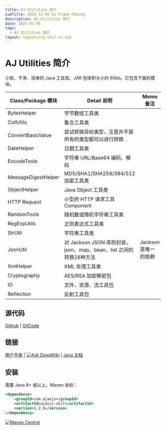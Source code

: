 ```yaml
---
title: AJ Utilities 简介
subTitle: 2024-12-05 by Frank Cheung
description: AJ Utilities 简介
date: 2025-01-05
tags:
  - AJ Utilities 简介
layout: layouts/aj-util-cn.njk
---
```


# AJ Utilities 简介

小型、干净、简单的 Java 工具库。JAR 包体积大小约 60kb。它包含下面的模块。

| Class/Package 模块    | Detail 说明                                         | Memo 备注        |
|---------------------|---------------------------------------------------|----------------|
| BytesHelper         | 字节数组工具类                                           |                |
| CollUtils           | 集合工具类                                             |                |
| ConvertBasicValue   | 尝试转换目标类型，注意并不是所有的类型都可以进行转换                        |                |
| DateHelper          | 日期工具类                                             |                |
| EncodeTools         | 字符串 URL/Base64 编码、解码                              |                |
| MessageDigestHelper | MD5/SHA1/SHA256/384/512 加密工具类                     |                |
| ObjectHelper        | Java Object 工具类                                   |                |
| HTTP Request        | 小型的 HTTP 请求工具 Component                           |                |
| RandomTools         | 随机数或随机字符串工具类                                      |                |
| RegExpUtils         | 正则表达式工具类                                          |                |
| StrUtil             | 字符串工具类                                            |                |
| JsonUtil            | 对 Jackson JSON 库的封装，json、map、bean、list 之间的转换16种方法 | Jackson 是唯一的依赖 |
| XmlHelper           | XML 处理工具类                                         |                |
| Cryptography        | AES/RSA 加密解密包                                     |                |
| IO                  | 文件、资源、流工具包                                        |                |
| Reflection          | 反射工具包                                             |                |

## 源代码

[Github](https://github.com/lightweight-component/aj-util) | [GitCode](https://gitcode.com/lightweight-component/aj-util)

## 链接

[用户手册](https://aj-util.ajaxjs.com) | [![Ask DeepWiki](https://deepwiki.com/badge.svg)](https://deepwiki.com/lightweight-component/aj-util) | [Java 文档](https://javadoc.io/doc/com.ajaxjs/ajaxjs-util)

## 安装

需要 Java 8+ 或以上。Maven 坐标：

```xml
<dependency>
    <groupId>com.ajaxjs</groupId>
    <artifactId>ajaxjs-util</artifactId>
    <version>1.2.5</version>
</dependency>
```

[![Maven Central](https://img.shields.io/maven-central/v/com.ajaxjs/ajaxjs-util?label=Latest%20Release)](https://central.sonatype.com/artifact/com.ajaxjs/ajaxjs-util)